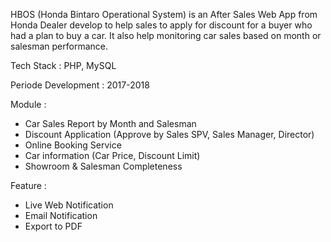 HBOS (Honda Bintaro Operational System) is an After Sales Web App from Honda Dealer develop to help sales to apply for discount for a buyer who had a plan to buy a car. It also help monitoring car sales based on month or salesman performance.

Tech Stack : PHP, MySQL

Periode Development : 2017-2018

Module :
- Car Sales Report by Month and Salesman
- Discount Application (Approve by Sales SPV, Sales Manager, Director)
- Online Booking Service
- Car information (Car Price, Discount Limit)
- Showroom & Salesman Completeness


Feature : 
- Live Web Notification
- Email Notification
- Export to PDF
